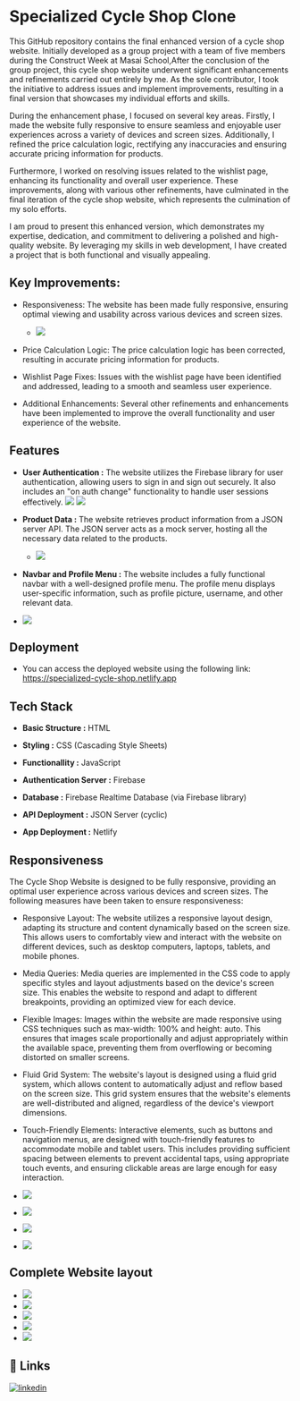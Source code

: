 
# Specialized Cycle Shop Clone 

This GitHub repository contains the final enhanced version of a cycle shop website. Initially developed as a group project with a team of five members during the Construct Week at Masai School,After the conclusion of the group project, this cycle shop website underwent significant enhancements and refinements carried out entirely by me. As the sole contributor, I took the initiative to address issues and implement improvements, resulting in a final version that showcases my individual efforts and skills.

During the enhancement phase, I focused on several key areas. Firstly, I made the website fully responsive to ensure seamless and enjoyable user experiences across a variety of devices and screen sizes. Additionally, I refined the price calculation logic, rectifying any inaccuracies and ensuring accurate pricing information for products.

Furthermore, I worked on resolving issues related to the wishlist page, enhancing its functionality and overall user experience. These improvements, along with various other refinements, have culminated in the final iteration of the cycle shop website, which represents the culmination of my solo efforts.

I am proud to present this enhanced version, which demonstrates my expertise, dedication, and commitment to delivering a polished and high-quality website. By leveraging my skills in web development, I have created a project that is both functional and visually appealing.

## Key Improvements:

  - Responsiveness: The website has been made fully responsive, ensuring optimal viewing and usability across various devices and screen sizes.
    - ![](/Images/Screenshots/Responsive%20HomePage%20Screenshot.png)
    
  - Price Calculation Logic: The price calculation logic has been corrected, resulting in accurate pricing information for products.
    
  - Wishlist Page Fixes: Issues with the wishlist page have been identified and addressed, leading to a smooth and seamless user experience.
    
  - Additional Enhancements: Several other refinements and enhancements have been implemented to improve the overall functionality and user experience of the website.


## Features

- **User Authentication :** The website utilizes the Firebase library for user authentication, allowing users to sign in and sign out securely. It also includes an "on auth change" functionality to handle user sessions effectively. 
![](/Images/Screenshots/SignInPage%20Screenshot.png.png)
![](/Images/Screenshots/SignupPage%20Screenshot.png.png)

 
- **Product Data :** The website retrieves product information from a JSON server API. The JSON server acts as a mock server, hosting all the necessary data related to the products.
  
  - ![](/Images/Screenshots/OffRoad%20page%20Screenshot.png)

- **Navbar and Profile Menu :** The website includes a fully functional navbar with a well-designed profile menu. The profile menu displays user-specific information, such as profile picture, username, and other relevant data.

- ![](/Images/Screenshots/Profile%20Menu%20Screenshot.png)





## Deployment

- You can access the deployed website using the following link: https://specialized-cycle-shop.netlify.app







## Tech Stack

- **Basic Structure :** HTML

- **Styling :** CSS (Cascading Style Sheets)

- **Functionallity :** JavaScript

- **Authentication Server :** Firebase 

- **Database :** Firebase Realtime Database (via Firebase library)

- **API Deployment :** JSON Server (cyclic)

- **App Deployment :** Netlify





## Responsiveness

The Cycle Shop Website is designed to be fully responsive, providing an optimal user experience across various devices and screen sizes. The following measures have been taken to ensure responsiveness:

- Responsive Layout: The website utilizes a responsive layout design, adapting its structure and content dynamically based on the screen size. This allows users to comfortably view and interact with the website on different devices, such as desktop computers, laptops, tablets, and mobile phones.

- Media Queries: Media queries are implemented in the CSS code to apply specific styles and layout adjustments based on the device's screen size. This enables the website to respond and adapt to different breakpoints, providing an optimized view for each device.
   
- Flexible Images: Images within the website are made responsive using CSS techniques such as max-width: 100% and height: auto. This ensures that images scale proportionally and adjust appropriately within the available space, preventing them from overflowing or becoming distorted on smaller screens.

- Fluid Grid System: The website's layout is designed using a fluid grid system, which allows content to automatically adjust and reflow based on the screen size. This grid system ensures that the website's elements are well-distributed and aligned, regardless of the device's viewport dimensions.

- Touch-Friendly Elements: Interactive elements, such as buttons and navigation menus, are designed with touch-friendly features to accommodate mobile and tablet users. This includes providing sufficient spacing between elements to prevent accidental taps, using appropriate touch events, and ensuring clickable areas are large enough for easy interaction.


 - ![](/Images/Screenshots/Responsive%20HomePage%20Screenshot.png)
 - ![](/Images/Screenshots/Responsive%20Profile%20Menu.png)
 - ![](/Images/Screenshots/Responsive%20signin%20Page.png)
 - ![](/Images/Screenshots/Responsive%20Signup%20Page%20for%20Tablet.png)


 ## Complete Website layout
 - ![](/Images/Screenshots/Homepage%20Screenshot.png)
 - ![](/Images/Screenshots/WhishList%20Page%20Screenshot.png)
 - ![](/Images/Screenshots/Cart%20PAge%20Screenshot.png)
 - ![](/Images/Screenshots/Catalogue%20Page%20ScreenShot.png)
 - ![](/Images/Screenshots/Payment%20Page%20screenshot.png)



## 🔗 Links
[![linkedin](https://img.shields.io/badge/linkedin-0A66C2?style=for-the-badge&logo=linkedin&logoColor=white)](https://www.linkedin.com/in/yagpath-mishra-3a678618b)




